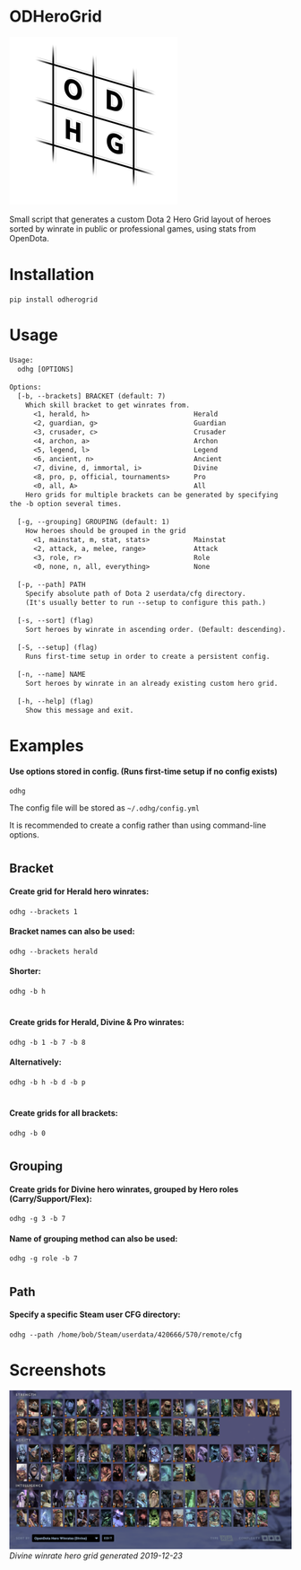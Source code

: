 # ODHeroGrid
![logo](logo.png)

Small script that generates a custom Dota 2 Hero Grid layout of heroes sorted 
by winrate in public or professional games, using stats from OpenDota.

# Installation
```
pip install odherogrid
```

# Usage
```
Usage:
  odhg [OPTIONS]

Options:
  [-b, --brackets] BRACKET (default: 7)
    Which skill bracket to get winrates from.
      <1, herald, h>                          Herald
      <2, guardian, g>                        Guardian
      <3, crusader, c>                        Crusader
      <4, archon, a>                          Archon
      <5, legend, l>                          Legend
      <6, ancient, n>                         Ancient
      <7, divine, d, immortal, i>             Divine
      <8, pro, p, official, tournaments>      Pro
      <0, all, A>                             All
    Hero grids for multiple brackets can be generated by specifying the -b option several times.

  [-g, --grouping] GROUPING (default: 1)
    How heroes should be grouped in the grid
      <1, mainstat, m, stat, stats>           Mainstat
      <2, attack, a, melee, range>            Attack
      <3, role, r>                            Role
      <0, none, n, all, everything>           None

  [-p, --path] PATH
    Specify absolute path of Dota 2 userdata/cfg directory.
    (It's usually better to run --setup to configure this path.)

  [-s, --sort] (flag)
    Sort heroes by winrate in ascending order. (Default: descending).

  [-S, --setup] (flag)
    Runs first-time setup in order to create a persistent config.

  [-n, --name] NAME
    Sort heroes by winrate in an already existing custom hero grid.

  [-h, --help] (flag)
    Show this message and exit.

```

# Examples


#### Use options stored in config. (Runs first-time setup if no config exists)
```
odhg
```
The config file will be stored as `~/.odhg/config.yml`

It is recommended to create a config rather than using command-line options.


#
## Bracket


#### Create grid for Herald hero winrates:
```
odhg --brackets 1
```


#### Bracket names can also be used:
```
odhg --brackets herald
```


#### Shorter:
```
odhg -b h
```


#
#### Create grids for Herald, Divine & Pro winrates:
```
odhg -b 1 -b 7 -b 8
```

#### Alternatively:
```
odhg -b h -b d -b p
```


#
#### Create grids for all brackets:
```
odhg -b 0
```


#
## Grouping


#### Create grids for Divine hero winrates, grouped by Hero roles (Carry/Support/Flex):
```
odhg -g 3 -b 7
```

#### Name of grouping method can also be used:
```
odhg -g role -b 7
```


#
## Path


#### Specify a specific Steam user CFG directory:
```
odhg --path /home/bob/Steam/userdata/420666/570/remote/cfg
```

# Screenshots

![Divine Winrates](screenshot.png)
_Divine winrate hero grid generated 2019-12-23_
